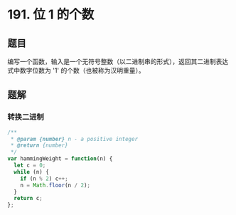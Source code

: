 # 191. 位 1 的个数

## 题目

编写一个函数，输入是一个无符号整数（以二进制串的形式），返回其二进制表达式中数字位数为 '1' 的个数（也被称为汉明重量）。

## 题解

### 转换二进制

```js
/**
 * @param {number} n - a positive integer
 * @return {number}
 */
var hammingWeight = function(n) {
  let c = 0;
  while (n) {
    if (n % 2) c++;
    n = Math.floor(n / 2);
  }
  return c;
};
```
